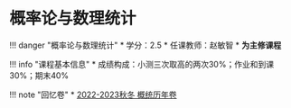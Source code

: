 # 概率论与数理统计

!!! danger "概率论与数理统计"
    * 学分：2.5
    * 任课教师：赵敏智
    * **为主修课程**

!!! info "课程基本信息"
    * 成绩构成：小测三次取高的两次30%；作业和到课30%；期末40%

!!! note "回忆卷"
    * [2022-2023秋冬 概统历年卷](https://www.cc98.org/topic/5533411)

